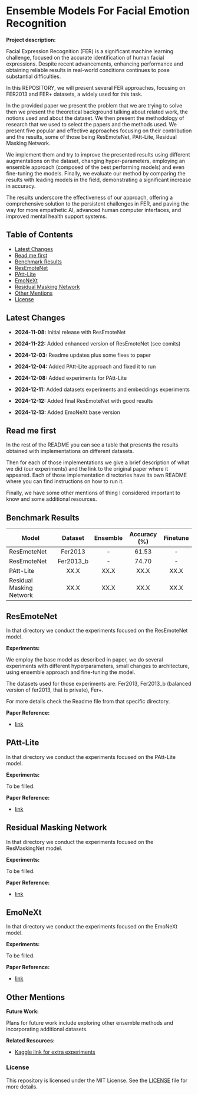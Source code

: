 # Ensemble Models For Facial Emotion Recognition

**Project description:**

Facial Expression Recognition (FER) is a significant machine learning challenge, focused on the accurate identification of human facial expressions. Despite recent advancements, enhancing performance and obtaining reliable results in real-world conditions continues to pose substantial difficulties.

In this REPOSITORY, we will present several FER approaches, focusing on FER2013 and FER+ datasets, a widely used for this task.

In the provided paper we present the problem that we are trying to solve then we present the theoretical background talking about related work, the notions used and about the dataset. We then present the methodology of research that we used to select the papers and the methods used. We present five popular and effective approaches focusing on their contribution and the results, some of those being ResEmoteNet, PAtt-Lite, Residual Masking Network.

We implement them and try to improve the presented results using different augmentations on the dataset, changing hyper-parameters, employing an ensemble approach (composed of the best performing models) and even fine-tuning the models. Finally, we evaluate our method by comparing the results with leading models in the field, demonstrating a significant increase in accuracy.

The results underscore the effectiveness of our approach, offering a comprehensive solution to the persistent challenges in FER, and paving the way for more empathetic AI, advanced human computer interfaces, and improved mental health support systems.

## Table of Contents

- [Latest Changes](#latest-changes)
- [Read me first](#read-me-first)
- [Benchmark Results](#benchmark-results)
- [ResEmoteNet](#resemotenet)
- [PAtt-Lite](#patt-lite)
- [EmoNeXt](#emonext)
- [Residual Masking Network](#residual-masking-network)
- [Other Mentions](#other-mentions)
- [License](#license)

## Latest Changes

- **2024-11-08:** Initial release with ResEmoteNet

- **2024-11-22:** Added enhanced version of ResEmoteNet (see comits)

- **2024-12-03:** Readme updates plus some fixes to paper

- **2024-12-04:** Added PAtt-Lite approach and fixed it to run

- **2024-12-08:** Added experiments for PAtt-Lite

- **2024-12-11:** Added datasets experiments and embeddings experiments

- **2024-12-12:** Added final ResEmoteNet with good results

- **2024-12-13:** Added EmoNeXt base version

## Read me first

In the rest of the README you can see a table that presents the results obtained with implementations on different datasets.

Then for each of those implementations we give a brief description of what we did (our experiments) and the link to the original paper where it appeared. Each of those implementation directories have its own README where you can find instructions on how to run it.

Finally, we have some other mentions of thing I considered important to know and some additional resources.

## Benchmark Results

| Model                    | Dataset | Ensemble | Accuracy (%) | Finetune |
| ------------------------ | :----------: | :----------: | :-------: | :----------: |
| ResEmoteNet              |     Fer2013     |     -     |    61.53   |     -     |
| ResEmoteNet              |     Fer2013_b     |     -     |    74.70   |     -     |
| PAtt-Lite                |     XX.X     |     XX.X     |    XX.X   |     XX.X     |
| Residual Masking Network |     XX.X     |     XX.X     |    XX.X   |     XX.X     |

## ResEmoteNet

In that directory we conduct the experiments focused on the ResEmoteNet model.

**Experiments:**

We employ the base model as described in paper, we do several experiments with different hyperparameters, small changes to architecture, using ensemble approach and fine-tuning the model.

The datasets used for those experiments are: Fer2013, Fer2013_b (balanced version of fer2013, that is private), Fer+.

For more details check the Readme file from that specific directory.

**Paper Reference:**

- [link](https://arxiv.org/abs/2409.10545)

## PAtt-Lite

In that directory we conduct the experiments focused on the PAtt-Lite model.

**Experiments:**

To be filled.

**Paper Reference:**

- [link](https://arxiv.org/abs/2306.09626)

## Residual Masking Network

In that directory we conduct the experiments focused on the ResMaskingNet model.

**Experiments:**

To be filled.

**Paper Reference:**

- [link](https://ieeexplore.ieee.org/document/9411919)

## EmoNeXt

In that directory we conduct the experiments focused on the EmoNeXt model.

**Experiments:**

To be filled.

**Paper Reference:**

- [link](https://www.researchgate.net/publication/374372487_EmoNeXt_an_Adapted_ConvNeXt_for_Facial_Emotion_Recognition)

## Other Mentions

 **Future Work:**

 Plans for future work include exploring other ensemble methods and incorporating additional datasets.

 **Related Resources:**

- [Kaggle link for extra experiments](https://www.kaggle.com/code/alexandruberindeie/fer-workspace)

### License

This repository is licensed under the MIT License. See the [LICENSE](./LICENSE) file for more details.
